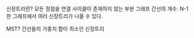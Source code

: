 신장트리란?
모든 정점을 연결
사이클이 존재하지 않는 부분 그래프
  간선의 개수: N-1
한 그래프에서 여러 신장트리가 나올 수 있다.

MST?
간선들의 가중치 합이 최소인 신장트리